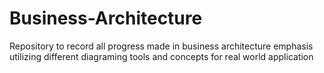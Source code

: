 # Business-Architecture
Repository to record all progress made in business architecture emphasis utilizing different diagraming tools and concepts for real world application
